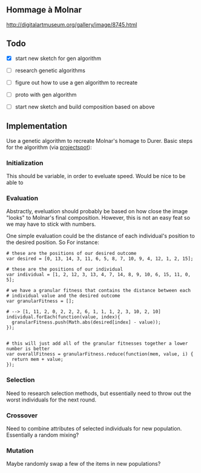 Hommage à Molnar
---------------- 
http://digitalartmuseum.org/gallery/image/8745.html

Todo
----

 - [x] start new sketch for gen algorithm
 - [ ] research genetic algorithms
 - [ ] figure out how to use a gen algorithm to recreate
 - [ ] proto with gen algorithm 
 - [ ] start new sketch and build composition based on above


Implementation
---------------

Use a genetic algorithm to recreate Molnar's homage to Durer. Basic steps for the algorithm (via [projectspot](http://www.theprojectspot.com/tutorial-post/creating-a-genetic-algorithm-for-beginners/3)):


### Initialization

This should be variable, in order to eveluate speed. Would be nice to be able to 

### Evaluation

Abstractly, eveluation should probably be based on how close the image "looks" to Molnar's final composition. However, this is not an easy feat so we may have to stick with numbers.

One simple evaluation could be the distance of each individual's position to the desired position. So For instance:

    # these are the positions of our desired outcome
    var desired = [0, 13, 14, 3, 11, 6, 5, 8, 7, 10, 9, 4, 12, 1, 2, 15];

    # these are the positions of our individual
    var individual = [1, 2, 12, 3, 13, 4, 7, 14, 8, 9, 10, 6, 15, 11, 0, 5];

    # we have a granular fitness that contains the distance between each
    # individual value and the desired outcome
    var granularFitness = [];

    # --> [1, 11, 2, 0, 2, 2, 2, 6, 1, 1, 1, 2, 3, 10, 2, 10]
    individual.forEach(function(value, index){
      granularFitness.push(Math.abs(desired[index] - value));
    });


    # this will just add all of the granular fitnesses together a lower number is better
    var overallFitness = granularFitness.reduce(function(mem, value, i) {
      return mem + value;
    });


### Selection

Need to research selection methods, but essentially need to throw out the worst individuals for the next round.

### Crossover

Need to combine attributes of selected individuals for new population. Essentially a random mixing?

### Mutation

Maybe randomly swap a few of the items in new populations?


